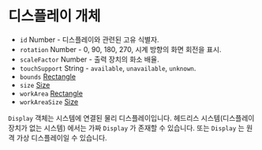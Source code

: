 # 디스플레이 개체

* `id` Number - 디스플레이와 관련된 고유 식별자.
* `rotation` Number - 0, 90, 180, 270, 시계 방향의 화면 회전을 표시.
* `scaleFactor` Number - 출력 장치의 화소 배율.
* `touchSupport` String - `available`, `unavailable`, `unknown`. 
* `bounds` [Rectangle](rectangle.md)
* `size` [Size](size.md)
* `workArea` [Rectangle](rectangle.md)
* `workAreaSize` [Size](size.md)

`Display` 객체는 시스템에 연결된 물리 디스플레이입니다. 헤드리스 시스템(디스플레이 장치가 없는 시스템) 에서는 가짜 `Display` 가 존재할 수 있습니다. 또는 `Display` 는 원격 가상 디스플레이일 수 있습니다.